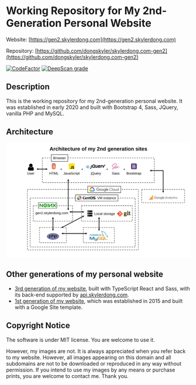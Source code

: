 # Working Repository for My 2nd-Generation Personal Website

Website: [https://gen2.skylerdong.com](https://gen2.skylerdong.com)

Repository: [https://github.com/dongskyler/skylerdong.com-gen2](https://github.com/dongskyler/skylerdong.com-gen2)

[![CodeFactor](https://www.codefactor.io/repository/github/dongskyler/gen2.skylerdong.com/badge)](https://www.codefactor.io/repository/github/dongskyler/gen2.skylerdong.com)
[![DeepScan grade](https://deepscan.io/api/teams/9441/projects/12304/branches/188578/badge/grade.svg)](https://deepscan.io/dashboard#view=project&tid=9441&pid=12304&bid=188578)

## Description

This is the working repository for my 2nd-generation personal website. It was established in early 2020 and built with Bootstrap 4, Sass, JQuery, vanilla PHP and MySQL.

## Architecture

![Architecture](./doc/architecture_gen2.svg)

## Other generations of my personal website

- [3rd generation of my website](https://skylerdong.com), built with TypeScript React and Sass, with its back-end supported by [api.skylerdong.com](api.skylerdong.com).
- [1st generation of my website](https://gen1.skylerdong.com/), which was established in 2015 and built with a Google Site template.

## Copyright Notice

The software is under MIT license. You are welcome to use it.

However, my images are not. It is always appreciated when you refer back to my website. However, all images appearing on this domain and all subdomains are not to be downloaded or reproduced in any way without permission. If you intend to use my images by any means or purchase prints, you are welcome to contact me. Thank you.
